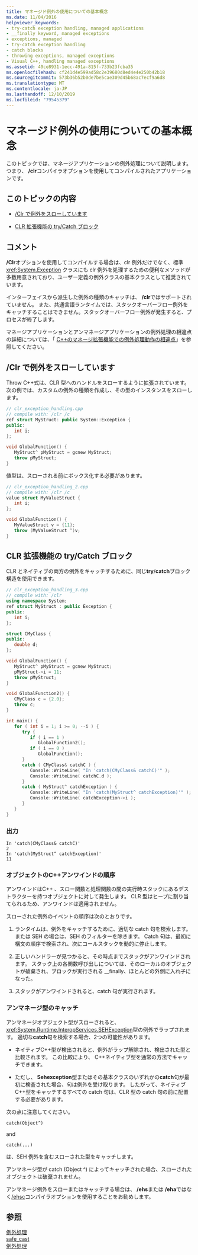 ```yaml
---
title: マネージド例外の使用についての基本概念
ms.date: 11/04/2016
helpviewer_keywords:
- try-catch exception handling, managed applications
- __finally keyword, managed exceptions
- exceptions, managed
- try-catch exception handling
- catch blocks
- throwing exceptions, managed exceptions
- Visual C++, handling managed exceptions
ms.assetid: 40ce8931-1ecc-491a-815f-733b23fcba35
ms.openlocfilehash: cf241d4e599ad58c2e39680d8ed4e4e250b42b18
ms.sourcegitcommit: 573b36b52b0de7be5cae309d45b68ac7ecf9a6d8
ms.translationtype: MT
ms.contentlocale: ja-JP
ms.lasthandoff: 12/10/2019
ms.locfileid: "79545379"
---
```

# <a name="basic-concepts-in-using-managed-exceptions"></a>マネージド例外の使用についての基本概念

このトピックでは、マネージアプリケーションの例外処理について説明します。 つまり、 **/clr**コンパイラオプションを使用してコンパイルされたアプリケーションです。

## <a name="in-this-topic"></a>このトピックの内容

- [/Clr で例外をスローしています](#vcconbasicconceptsinusingmanagedexceptionsanchor1)

- [CLR 拡張機能の try/Catch ブロック](#vcconbasicconceptsinusingmanagedexceptionsanchor2)

## <a name="remarks"></a>コメント

**/Clr**オプションを使用してコンパイルする場合は、clr 例外だけでなく、標準 <xref:System.Exception> クラスにも clr 例外を処理するための便利なメソッドが多数用意されており、ユーザー定義の例外クラスの基本クラスとして推奨されています。

インターフェイスから派生した例外の種類のキャッチは、 **/clr**ではサポートされていません。 また、共通言語ランタイムでは、スタックオーバーフロー例外をキャッチすることはできません。スタックオーバーフロー例外が発生すると、プロセスが終了します。

マネージアプリケーションとアンマネージアプリケーションの例外処理の相違点の詳細については、「 [ C++のマネージ拡張機能での例外処理動作の相違点](../dotnet/differences-in-exception-handling-behavior-under-clr.md)」を参照してください。

##  <a name="throwing-exceptions-under-clr"></a><a name="vcconbasicconceptsinusingmanagedexceptionsanchor1"></a>/Clr で例外をスローしています

Throw C++式は、CLR 型へのハンドルをスローするように拡張されています。 次の例では、カスタムの例外の種類を作成し、その型のインスタンスをスローします。

```cpp
// clr_exception_handling.cpp
// compile with: /clr /c
ref struct MyStruct: public System::Exception {
public:
   int i;
};

void GlobalFunction() {
   MyStruct^ pMyStruct = gcnew MyStruct;
   throw pMyStruct;
}
```

値型は、スローされる前にボックス化する必要があります。

```cpp
// clr_exception_handling_2.cpp
// compile with: /clr /c
value struct MyValueStruct {
   int i;
};

void GlobalFunction() {
   MyValueStruct v = {11};
   throw (MyValueStruct ^)v;
}
```

##  <a name="trycatch-blocks-for-clr-extensions"></a><a name="vcconbasicconceptsinusingmanagedexceptionsanchor2"></a>CLR 拡張機能の try/Catch ブロック

CLR とネイティブの両方の例外をキャッチするために、同じ**try**/**catch**ブロック構造を使用できます。

```cpp
// clr_exception_handling_3.cpp
// compile with: /clr
using namespace System;
ref struct MyStruct : public Exception {
public:
   int i;
};

struct CMyClass {
public:
   double d;
};

void GlobalFunction() {
   MyStruct^ pMyStruct = gcnew MyStruct;
   pMyStruct->i = 11;
   throw pMyStruct;
}

void GlobalFunction2() {
   CMyClass c = {2.0};
   throw c;
}

int main() {
   for ( int i = 1; i >= 0; --i ) {
      try {
         if ( i == 1 )
            GlobalFunction2();
         if ( i == 0 )
            GlobalFunction();
      }
      catch ( CMyClass& catchC ) {
         Console::WriteLine( "In 'catch(CMyClass& catchC)'" );
         Console::WriteLine( catchC.d );
      }
      catch ( MyStruct^ catchException ) {
         Console::WriteLine( "In 'catch(MyStruct^ catchException)'" );
         Console::WriteLine( catchException->i );
      }
   }
}
```

### <a name="output"></a>出力

```
In 'catch(CMyClass& catchC)'
2
In 'catch(MyStruct^ catchException)'
11
```

### <a name="order-of-unwinding-for-c-objects"></a>オブジェクトのC++アンワインドの順序

アンワインドはC++ 、スロー関数と処理関数の間の実行時スタックにあるデストラクターを持つオブジェクトに対して発生します。 CLR 型はヒープに割り当てられるため、アンワインドは適用されません。

スローされた例外のイベントの順序は次のとおりです。

1. ランタイムは、例外をキャッチするために、適切な catch 句を検索します。または SEH の場合は、SEH のフィルターを除きます。 Catch 句は、最初に構文の順序で検索され、次にコールスタックを動的に停止します。

1. 正しいハンドラーが見つかると、その時点までスタックがアンワインドされます。 スタック上の各関数呼び出しについては、そのローカルのオブジェクトが破棄され、ブロックが実行される __finally、ほとんどの外側に入れ子になった。

1. スタックがアンワインドされると、catch 句が実行されます。

### <a name="catching-unmanaged-types"></a>アンマネージ型のキャッチ

アンマネージオブジェクト型がスローされると、<xref:System.Runtime.InteropServices.SEHException>型の例外でラップされます。 適切な**catch**句を検索する場合、2つの可能性があります。

- ネイティブC++型が検出されると、例外がラップ解除され、検出された型と比較されます。 この比較により、 C++ネイティブ型を通常の方法でキャッチできます。

- ただし、 **Sehexception**型またはその基本クラスのいずれかの**catch**句が最初に検査された場合、句は例外を受け取ります。 したがって、ネイティブC++型をキャッチするすべての catch 句は、CLR 型の catch 句の前に配置する必要があります。

次の点に注意してください。

```
catch(Object^)
```

and

```
catch(...)
```

は、SEH 例外を含むスローされた型をキャッチします。

アンマネージ型が catch (Object ^) によってキャッチされた場合、スローされたオブジェクトは破棄されません。

アンマネージ例外をスローまたはキャッチする場合は、 **/ehs**または **/eha**ではなく[/ehsc](../build/reference/eh-exception-handling-model.md)コンパイラオプションを使用することをお勧めします。

## <a name="see-also"></a>参照

[例外処理](../extensions/exception-handling-cpp-component-extensions.md)<br/>
[safe_cast](../extensions/safe-cast-cpp-component-extensions.md)<br/>
[例外処理](../cpp/exception-handling-in-visual-cpp.md)
